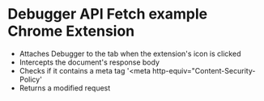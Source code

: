 # Debugger API Fetch example Chrome Extension

- Attaches Debugger to the tab when the extension's icon is clicked
- Intercepts the document's response body
- Checks if it contains a meta tag '<meta http-equiv="Content-Security-Policy'
- Returns a modified request

